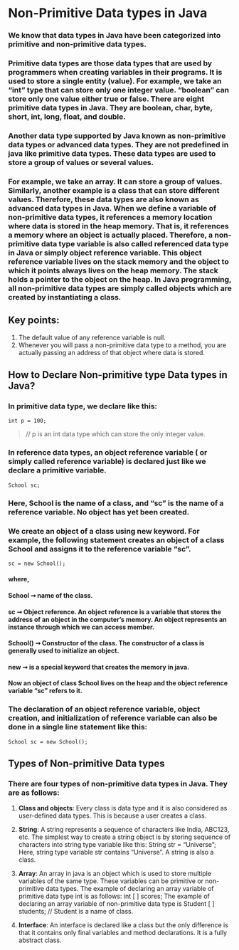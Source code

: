 # Non-Primitive Data types in Java

### We know that data types in Java have been categorized into primitive and non-primitive data types.

### Primitive data types are those data types that are used by programmers when creating variables in their programs. It is used to store a single entity (value). For example, we take an “int” type that can store only one integer value. “boolean” can store only one value either true or false. There are eight primitive data types in Java. They are boolean, char, byte, short, int, long, float, and double.

### Another data type supported by Java known as non-primitive data types or advanced data types. They are not predefined in java like primitive data types. These data types are used to store a group of values or several values.
### For example, we take an array. It can store a group of values. Similarly, another example is a class that can store different values. Therefore, these data types are also known as advanced data types in Java. When we define a variable of non-primitive data types, it references a memory location where data is stored in the heap memory. That is, it references a memory where an object is actually placed. Therefore, a non-primitive data type variable is also called referenced data type in Java or simply object reference variable. This object reference variable lives on the stack memory and the object to which it points always lives on the heap memory. The stack holds a pointer to the object on the heap. In Java programming, all non-primitive data types are simply called objects which are created by instantiating a class.

## Key points:
1. The default value of any reference variable is null.
2. Whenever you will pass a non-primitive data type to a method, you are actually passing an address of that object where data    is stored.

## How to Declare Non-primitive type Data types in Java?
### In primitive data type, we declare like this:
`int p = 100;`
> // p is an int data type which can store the only integer value.

### In reference data types, an object reference variable ( or simply called reference variable) is declared just like we declare a primitive variable.
`School sc;`
### Here, School is the name of a class, and “sc” is the name of a reference variable. No object has yet been created.

### We create an object of a class using new keyword. For example, the following statement creates an object of a class School and assigns it to the reference variable “sc”.
`sc = new School();`
#### where,

#### School ➞ name of the class.
#### sc ➞ Object reference. An object reference is a variable that stores the address of an object in the computer’s memory. An object represents an instance through which we can access member.

#### School() ➞ Constructor of the class. The constructor of a class is generally used to initialize an object.
#### new ➞ is a special keyword that creates the memory in java.

#### Now an object of class School lives on the heap and the object reference variable “sc” refers to it.

### The declaration of an object reference variable, object creation, and initialization of reference variable can also be done in a single line statement like this:
`School sc = new School();`

## Types of Non-primitive Data types
### There are four types of non-primitive data types in Java. They are as follows:
1. **Class and objects**: Every class is data type and it is also considered as user-defined data types. This is because a user                           creates a class.

2. **String**: A string represents a sequence of characters like India, ABC123, etc. The simplest way to create a string object                is by storing sequence of characters into string type variable like this:
               String str = “Universe”;
               Here, string type variable str contains “Universe”. A string is also a class.

3. **Array**: An array in java is an object which is used to store multiple variables of the same type. These variables can be               primitive or non-primitive data types.
              The example of declaring an array variable of primitive data type int is as follows: int [ ] scores;
              The example of declaring an array variable of non-primitive data type is Student [ ] students; // Student is a                 name of class.

4. **Interface**: An interface is declared like a class but the only difference is that it contains only final variables and                     method declarations. It is a fully abstract class.


```python

```
